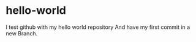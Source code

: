 # hello-world
I test github with my hello world repository
And have my first commit in a new Branch.
